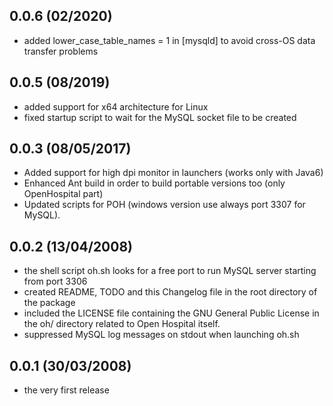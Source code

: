 0.0.6 (02/2020)
--------------
- added lower_case_table_names = 1 in [mysqld] to avoid cross-OS data transfer problems 

0.0.5 (08/2019)
--------------
- added support for x64 architecture for Linux
- fixed startup script to wait for the MySQL socket file to be created

0.0.3 (08/05/2017)
------------------
- Added support for high dpi monitor in launchers (works only with Java6)
- Enhanced Ant build in order to build portable versions too (only OpenHospital part)
- Updated scripts for POH (windows version use always port 3307 for MySQL).

0.0.2 (13/04/2008)
------------------
- the shell script oh.sh looks for a free port to run MySQL server starting from port 3306
- created README, TODO and this Changelog file in the root directory of the package
- included the LICENSE file containing the GNU General Public License in the oh/ directory related to Open Hospital itself.
- suppressed MySQL log messages on stdout when launching oh.sh

0.0.1 (30/03/2008)
------------------
- the very first release
